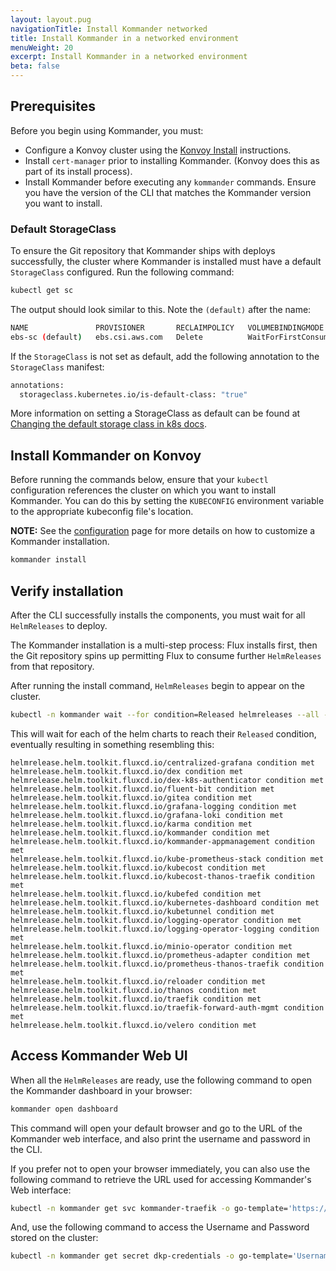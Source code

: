 ```yaml
---
layout: layout.pug
navigationTitle: Install Kommander networked
title: Install Kommander in a networked environment
menuWeight: 20
excerpt: Install Kommander in a networked environment
beta: false
---
```


## Prerequisites

Before you begin using Kommander, you must:

- Configure a Konvoy cluster using the [Konvoy Install](/dkp/konvoy/2.1/choose-infrastructure/) instructions.
- Install `cert-manager` prior to installing Kommander. (Konvoy does this as part of its install process).
- Install Kommander before executing any `kommander` commands. Ensure you have the version of the CLI that matches the Kommander version you want to install.

### Default StorageClass

To ensure the Git repository that Kommander ships with deploys successfully, the cluster where Kommander is installed must have a default `StorageClass` configured. Run the following command:

```sh
kubectl get sc
```

The output should look similar to this. Note the `(default)` after the name:

```sh
NAME               PROVISIONER       RECLAIMPOLICY   VOLUMEBINDINGMODE      ALLOWVOLUMEEXPANSION   AGE
ebs-sc (default)   ebs.csi.aws.com   Delete          WaitForFirstConsumer   false                  41s
```

If the `StorageClass` is not set as default, add the following annotation to the `StorageClass` manifest:

```sh
annotations:
  storageclass.kubernetes.io/is-default-class: "true"
```

More information on setting a StorageClass as default can be found at [Changing the default storage class in k8s docs][k8s-change-default-storage-class].

## Install Kommander on Konvoy

Before running the commands below, ensure that your `kubectl` configuration references the cluster on which you want to install Kommander. You can do this by setting the `KUBECONFIG` environment variable to the appropriate kubeconfig file's location.

<p class="message--note"><strong>NOTE:</strong> See the <a href="../configuration">configuration</a> page for more details on how to customize a Kommander installation.</p>

```sh
kommander install
```

## Verify installation

After the CLI successfully installs the components, you must wait for all `HelmReleases` to deploy.

The Kommander installation is a multi-step process: Flux installs first, then the Git repository spins up permitting Flux to consume further `HelmReleases` from that repository.

After running the install command, `HelmReleases` begin to appear on the cluster.

```sh
kubectl -n kommander wait --for condition=Released helmreleases --all --timeout 15m
```

This will wait for each of the helm charts to reach their `Released` condition, eventually resulting in something resembling this:

```text
helmrelease.helm.toolkit.fluxcd.io/centralized-grafana condition met
helmrelease.helm.toolkit.fluxcd.io/dex condition met
helmrelease.helm.toolkit.fluxcd.io/dex-k8s-authenticator condition met
helmrelease.helm.toolkit.fluxcd.io/fluent-bit condition met
helmrelease.helm.toolkit.fluxcd.io/gitea condition met
helmrelease.helm.toolkit.fluxcd.io/grafana-logging condition met
helmrelease.helm.toolkit.fluxcd.io/grafana-loki condition met
helmrelease.helm.toolkit.fluxcd.io/karma condition met
helmrelease.helm.toolkit.fluxcd.io/kommander condition met
helmrelease.helm.toolkit.fluxcd.io/kommander-appmanagement condition met
helmrelease.helm.toolkit.fluxcd.io/kube-prometheus-stack condition met
helmrelease.helm.toolkit.fluxcd.io/kubecost condition met
helmrelease.helm.toolkit.fluxcd.io/kubecost-thanos-traefik condition met
helmrelease.helm.toolkit.fluxcd.io/kubefed condition met
helmrelease.helm.toolkit.fluxcd.io/kubernetes-dashboard condition met
helmrelease.helm.toolkit.fluxcd.io/kubetunnel condition met
helmrelease.helm.toolkit.fluxcd.io/logging-operator condition met
helmrelease.helm.toolkit.fluxcd.io/logging-operator-logging condition met
helmrelease.helm.toolkit.fluxcd.io/minio-operator condition met
helmrelease.helm.toolkit.fluxcd.io/prometheus-adapter condition met
helmrelease.helm.toolkit.fluxcd.io/prometheus-thanos-traefik condition met
helmrelease.helm.toolkit.fluxcd.io/reloader condition met
helmrelease.helm.toolkit.fluxcd.io/thanos condition met
helmrelease.helm.toolkit.fluxcd.io/traefik condition met
helmrelease.helm.toolkit.fluxcd.io/traefik-forward-auth-mgmt condition met
helmrelease.helm.toolkit.fluxcd.io/velero condition met
```

## Access Kommander Web UI

When all the `HelmReleases` are ready, use the following command to open the Kommander dashboard in your browser:

```sh
kommander open dashboard
```

This command will open your default browser and go to the URL of the Kommander web interface, and also print the username and password in the CLI.

If you prefer not to open your browser immediately, you can also use the following command to retrieve the URL used for accessing Kommander's Web interface:

```sh
kubectl -n kommander get svc kommander-traefik -o go-template='https://{{with index .status.loadBalancer.ingress 0}}{{or .hostname .ip}}{{end}}/dkp/kommander/dashboard{{ "\n"}}'
```

And, use the following command to access the Username and Password stored on the cluster:

```sh
kubectl -n kommander get secret dkp-credentials -o go-template='Username: {{.data.username|base64decode}}{{ "\n"}}Password: {{.data.password|base64decode}}{{ "\n"}}'
```

[k8s-change-default-storage-class]: https://kubernetes.io/docs/tasks/administer-cluster/change-default-storage-class/
[download]: ../../download
